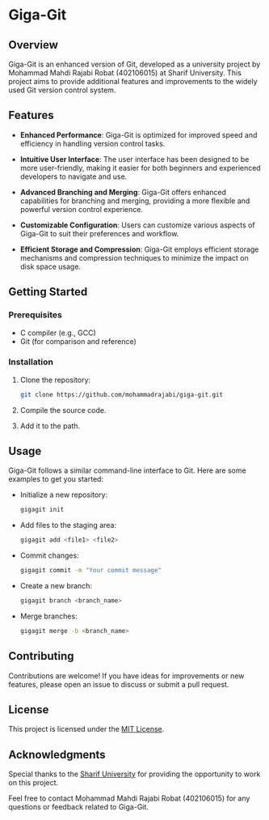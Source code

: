 # Giga-Git

## Overview

Giga-Git is an enhanced version of Git, developed as a university project by Mohammad Mahdi Rajabi Robat (402106015) at Sharif University. This project aims to provide additional features and improvements to the widely used Git version control system.

## Features

- **Enhanced Performance**: Giga-Git is optimized for improved speed and efficiency in handling version control tasks.

- **Intuitive User Interface**: The user interface has been designed to be more user-friendly, making it easier for both beginners and experienced developers to navigate and use.

- **Advanced Branching and Merging**: Giga-Git offers enhanced capabilities for branching and merging, providing a more flexible and powerful version control experience.

- **Customizable Configuration**: Users can customize various aspects of Giga-Git to suit their preferences and workflow.

- **Efficient Storage and Compression**: Giga-Git employs efficient storage mechanisms and compression techniques to minimize the impact on disk space usage.

## Getting Started

### Prerequisites

- C compiler (e.g., GCC)
- Git (for comparison and reference)

### Installation

1. Clone the repository:

    ```bash
    git clone https://github.com/mohammadrajabi/giga-git.git
    ```

2. Compile the source code.
3. Add it to the path.

## Usage

Giga-Git follows a similar command-line interface to Git. Here are some examples to get you started:

- Initialize a new repository:

    ```bash
    gigagit init
    ```

- Add files to the staging area:

    ```bash
    gigagit add <file1> <file2>
    ```

- Commit changes:

    ```bash
    gigagit commit -m "Your commit message"
    ```

- Create a new branch:

    ```bash
    gigagit branch <branch_name>
    ```

- Merge branches:

    ```bash
    gigagit merge -b <branch_name>
    ```

## Contributing

Contributions are welcome! If you have ideas for improvements or new features, please open an issue to discuss or submit a pull request.

## License

This project is licensed under the [MIT License](LICENSE).

## Acknowledgments

Special thanks to the [Sharif University](http://www.sharif.ir/) for providing the opportunity to work on this project.

Feel free to contact Mohammad Mahdi Rajabi Robat (402106015) for any questions or feedback related to Giga-Git.
